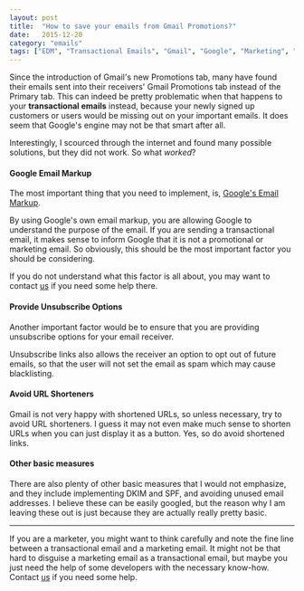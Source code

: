 ```yaml
---
layout: post
title:  "How to save your emails from Gmail Promotions?"
date:   2015-12-20
category: "emails"
tags: ["EDM", "Transactional Emails", "Gmail", "Google", "Marketing", "Email Markup"]
---
```


Since the introduction of Gmail's new Promotions tab, many have found their emails sent into their receivers' Gmail Promotions tab instead of the Primary tab. This can indeed be pretty problematic when that happens to your **transactional emails** instead, because your newly signed up customers or users would be missing out on your important emails. It does seem that Google's engine may not be that smart after all.

Interestingly, I scourced through the internet and found many possible solutions, but they did not work. So what *worked*?

#### Google Email Markup ####

The most important thing that you need to implement, is, [Google's Email Markup](https://developers.google.com/gmail/markup/reference/).

By using Google's own email markup, you are allowing Google to understand the purpose of the email. If you are sending a transactional email, it makes sense to inform Google that it is not a promotional or marketing email. So obviously, this should be the most important factor you should be considering.

If you do not understand what this factor is all about, you may want to contact [us](mailto:admin@acornomedia.com) if you need some help there.

#### Provide Unsubscribe Options ####

Another important factor would be to ensure that you are providing unsubscribe options for your email receiver.

Unsubscribe links also allows the receiver an option to opt out of future emails, so that the user will not set the email as spam which may cause blacklisting.

#### Avoid URL Shorteners ####

Gmail is not very happy with shortened URLs, so unless necessary, try to avoid URL shorteners. I guess it may not even make much sense to shorten URLs when you can just display it as a button. Yes, so do avoid shortened links.

#### Other basic measures ####

There are also plenty of other basic measures that I would not emphasize, and they include implementing DKIM and SPF, and avoiding unused email addresses. I believe these can be easily googled, but the reason why I am leaving these out is just because they are actually really pretty basic.

---

If you are a marketer, you might want to think carefully and note the fine line between a transactional email and a marketing email. It might not be that hard to disguise a marketing email as a transactional email, but maybe you just need the help of some developers with the necessary know-how. Contact [us](mailto:admin@acornomedia.com) if you need some help.